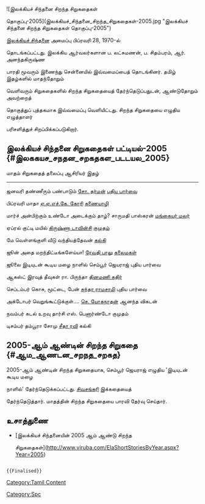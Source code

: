 ![இலக்கியச் சிந்தனை சிறந்த சிறுகதைகள்
தொகுப்பு-2005](இலக்கியச்_சிந்தனை_சிறந்த_சிறுகதைகள்-2005.jpg "இலக்கியச் சிந்தனை சிறந்த சிறுகதைகள் தொகுப்பு-2005")
[இலக்கியச் சிந்தனை](இலக்கியச்_சிந்தனை "wikilink") அமைப்பு பிப்ரவரி 28, 1970-ல்
தொடங்கப்பட்டது. இலக்கிய ஆர்வலர்களான ப. லட்சுமணன், ப. சிதம்பரம், ஆர். அனந்தகிருஷ்ண
பாரதி மூவரும் இணைந்து சென்னையில் இவ்வமைப்பைத் தொடங்கினர். தமிழ் இதழ்களில் மாதந்தோறும்
வெளிவரும் சிறுகதைகளில் சிறந்த சிறுகதையைத் தேர்ந்தெடுப்பதுடன், ஆண்டுதோறும் அவற்றைத்
தொகுத்துப் புத்தகமாக இவ்வமைப்பு வெளியிட்டது. சிறந்த சிறுகதையை எழுதிய எழுத்தாளர்
பரிசளித்துச் சிறப்பிக்கப்படுகிறார்.

## இலக்கியச் சிந்தனை சிறுகதைகள் பட்டியல்-2005 {#இலககயச_சநதன_சறகதகள_படடயல_2005}

  மாதம்      சிறுகதைத் தலைப்பு              ஆசிரியர்                                         இதழ்
  --------- ---------------------------- ----------------------------------------------- ---------------------------------------
  ஜனவரி     தண்ணீரும் பண்பாடும்               [சோ. தர்மன்](சோ._தர்மன் "wikilink")                 [புதிய பார்வை](புதிய_பார்வை "wikilink")
  பிப்ரவரி   மாதா                         [ஏ.ஏ.எச்.கே. கோரி](ஏ.ஏ.எச்.கே._கோரி "wikilink")   [கணையாழி](கணையாழி "wikilink")
  மார்ச்      அன்பிற்கும் உண்டோ அடைக்கும் தாழ்?   சாருமதி பாஸ்கரன்                                  [மங்கையர் மலர்](மங்கையர்_மலர் "wikilink")
  ஏப்ரல்      குட்டி மயில்                   [கிருஷ்ணா டாவின்சி](கிருஷ்ணா_டாவின்சி "wikilink")   [குமுதம்](குமுதம் "wikilink")
  மே        வெள்ளங்குளி வீடு                வந்தியத்தேவன்                                      [கல்கி](கல்கி_(வார_இதழ்) "wikilink")
  ஜூன்       அதை மறந்திட்டீங்களேய்யா!          [ரேவதி பாலு](ரேவதி_பாலு "wikilink")             [கலைமகள்](கலைமகள் "wikilink")
  ஜூலை      இடியுடன் கூடிய மழை நாளில்      செம்பூர் ஜெயராஜ்                                   புதிய பார்வை
  ஆகஸ்ட்      இரவுத் தீவுகள்                  ரா. பிருந்தா                                     [தினமணி கதிர்](தினமணி_கதிர் "wikilink")
  செப்டம்பர்   கொசு, மூட்டை, பேன்             [சுந்தர ராமசாமி](சுந்தர_ராமசாமி "wikilink")       புதிய பார்வை
  அக்டோபர்    வெறுங்கூட்டுக்குள்\....          [செ. யோகநாதன்](செ._யோகநாதன் "wikilink")           ஆனந்த விகடன்
  நவம்பர்     கடல் உறவு                     தார்சி எஸ். பெனார்ண்டோ                              குமுதம்
  டிசம்பர்    தம்பூரா சோமு                  [சீதா ரவி](சீதா_ரவி "wikilink")                   கல்கி

## 2005-ஆம் ஆண்டின் சிறந்த சிறுகதை {#ஆம_ஆணடன_சறநத_சறகத}

2005-ஆம் ஆண்டின் சிறந்த சிறுகதையாக, செம்பூர் ஜெயராஜ் எழுதிய 'இடியுடன் கூடிய மழை
நாளில்' தேர்ந்தெடுக்கப்பட்டது. [சிவசங்கரி](சிவசங்கரி "wikilink") இக்கதையைத்
தேர்ந்தெடுத்தார். மாதத்தின் சிறந்த சிறுகதையை பாரவி தேர்வு செய்தார்.

## உசாத்துணை

-   [இலக்கியச் சிந்தனையின் 2005 ஆம் ஆண்டு சிறந்த
    சிறுகதைகள்](http://www.viruba.com/ElaShortStoriesByYear.aspx?Year=2005)

```{=mediawiki}
{{Finalised}}
```
[Category:Tamil Content](Category:Tamil_Content "wikilink")
[Category:Spc](Category:Spc "wikilink")
